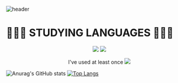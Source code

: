 ![header](https://capsule-render.vercel.app/api?type=waving&color=auto&height=200&section=header&text=Introduce%20KYUNGHO&fontSize=90)
# 🧑🏻‍💻 STUDYING LANGUAGES 🧑🏻‍💻
<div align=center> 
<img src="https://img.shields.io/badge/Android-3DDC84?style=flat-square&logo=Android&logoColor=white"/> <img src="https://img.shields.io/badge/IOS-000000?style=flat-square&logoColor=white"/>

I've used at least once
<img src="https://img.shields.io/badge/C-A8B9CC?style=flat-square&logoColor=white"/> 
</div>

![Anurag's GitHub stats](https://github-readme-stats.vercel.app/api?username=h0h0h000&show_icons=true&theme=dark)
[![Top Langs](https://github-readme-stats.vercel.app/api/top-langs/?username=h0h0h000)](https://github.com/anuraghazra/github-readme-stats)






























<!--
**h0h0h000/h0h0h000** is a ✨ _special_ ✨ repository because its `README.md` (this file) appears on your GitHub profile.

Here are some ideas to get you started:

- 🔭 I’m currently working on ...
- 🌱 I’m currently learning ...
- 👯 I’m looking to collaborate on ...
- 🤔 I’m looking for help with ...
- 💬 Ask me about ...
- 📫 How to reach me: ...
- 😄 Pronouns: ...
- ⚡ Fun fact: ...
-->
